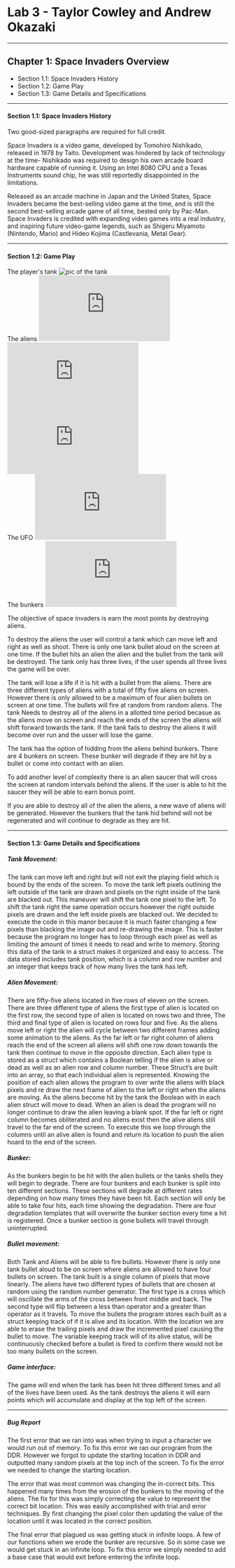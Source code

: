 # Lab 3 - Taylor Cowley and Andrew Okazaki
---
## Chapter 1: Space Invaders Overview  
* Section 1.1: Space Invaders History  
* Section 1.2: Game Play  
* Section 1.3: Game Details and Specifications  
---
#### Section 1.1: Space Invaders History  
Two good-sized paragraphs are required for full credit.

Space Invaders is a video game, developed by Tomohiro Nishikado, released in 1978 by Taito. Development was hindered by lack of technology at the time- Nishikado was required to design his own arcade board hardware capable of running it. Using an Intel 8080 CPU and a Texas Instruments sound chip, he was still reportedly disappointed in the limitations.

Released as an arcade machine in Japan and the United States, Space Invaders became the best-selling video game at the time, and is still the second best-selling arcade game of all time, bested only by Pac-Man. Space Invaders is credited with expanding video games into a real industry, and inspiring future video-game legends, such as Shigeru Miyamoto (Nintendo, Mario) and Hideo Kojima (Castlevania, Metal Gear).

---
#### Section 1.2: Game Play
The player's tank ![pic of the tank][tank]  
The aliens ![alien1][alien1]
![alien2][alien2]
![alien3][alien3]  
The UFO ![ufo][ufo]  
The bunkers ![bunkers][bunker]

The objective of space invaders is earn the most points by destroying aliens.

To destroy the aliens the user will control a tank which can move left and right as well as shoot. There is only one tank bullet aloud on the screen at one time. If the bullet hits an alien the alien and the bullet from the tank will be destroyed. The tank only has three lives, if the user spends all three lives the game will be over. 

The tank will lose a life if it is hit with a bullet from the aliens. There are three different types of aliens with a total of fifty five aliens on screen. However there is only allowed to be a maximum of four alien bullets on screen at one time. The bullets will fire at random from random aliens. The tank Needs to destroy all of the aliens in a allotted time period becasue as the aliens move on screen and reach the ends of the screen the aliens will shift forward towards the tank. If the tank fails to destroy the aliens it will become over run and the usser will lose the game.

The tank has the option of hidding from the aliens behind bunkers. There are 4 bunkers on screen. These bunker will degrade if they are hit by a bullet or come into contact with an alien.  

To add another level of complexity there is an alien saucer that will cross the screen at random intervals behind the aliens. If the user is able to hit the saucer they will be able to earn bonus point. 

If you are able to destroy all of the alien the aliens, a new wave of aliens will be generated. However the bunkers that the tank hid behind will not be regenerated and will continue to degrade as they are hit. 

---

#### Section 1.3: Game Details and Specifications
##### Tank Movement:
The tank can move left and right but will not exit the playing field which is bound by the ends of the screen. To move the tank left pixels outlining the left outside of the tank are drawn and pixels on the right inside of the tank are blacked out. This maneuver will shift the tank one pixel to the left. To shift the tank right the same operation occurs however the right outside pixels are drawn and the left inside pixels are blacked out.  We decided to execute the code in this manor because it is much faster changing a few pixels than blacking the image out and re-drawing the image. This is faster because the program no longer has to loop through each pixel as well as limiting the amount of times it needs to read and write to memory.  Storing this data of the tank in a struct makes it organized and easy to access. The data stored includes tank position, which is a column and row number and an integer that keeps track of how many lives the tank has left.
##### Alien Movement: 
There are fifty-five aliens located in five rows of eleven on the screen. There are three different type of aliens the first type of alien is located on the first row, the second type of alien is located on rows two and three, The third and final type of alien is located on rows four and five. As the aliens move left or right the alien will cycle between two different frames adding some animation to the aliens. As the far left or far right column of aliens reach the end of the screen all aliens will shift one row down towards the tank then continue to move in the opposite direction. Each alien type is stored as a struct which contains a Boolean telling if the alien is alive or dead as well as an alien row and column number. These Struct’s are built into an array, so that each individual alien is represented. Knowing the position of each alien allows the program to over write the aliens with black pixels and re draw the next frame of alien to the left or right when the aliens are moving.  As the aliens become hit by the tank the Boolean with in each alien struct will move to dead. When an alien is dead the program will no longer continue to draw the alien leaving a blank spot. If the far left or right column becomes obliterated and no aliens exist then the alive aliens still travel to the far end of the screen. To execute this we loop through the columns until an alive alien is found and return its location to push the alien hoard to the end of the screen.  
##### Bunker:
As the bunkers begin to be hit with the alien bullets or the tanks shells they will begin to degrade. There are four bunkers and each bunker is split into ten different sections. These sections will degrade at different rates depending on how many times they have been hit. Each section will only be able to take four hits, each time showing the degradation. There are four degradation templates that will overwrite the bunker section every time a hit is registered. Once a bunker section is gone bullets will travel through uninterrupted. 
##### Bullet movement: 
Both Tank and Aliens will be able to fire bullets. However there is only one tank bullet aloud to be on screen where aliens are allowed to have four bullets on screen. The tank built is a single column of pixels that move linearly. The aliens have two different types of bullets that are chosen at random using the random number generator. The first type is a cross which will oscillate the arms of the cross between front middle and back. The second type will flip between a less than operator and a greater than operator as it travels. To move the bullets the program stores each built as a struct keeping track of if it is alive and its location. With the location we are able to erase the trailing pixels and draw the incremented pixel causing the bullet to move. The variable keeping track will of its alive status, will be continuously checked before a bullet is fired to confirm there would not be too many bullets on the screen. 
##### Game interface: 
The game will end when the tank has been hit three different times and all of the lives have been used. As the tank destroys the aliens it will earn points which will accumulate and display at the top left of the screen.  


---
 
##### Bug Report
The first error that we ran into was when trying to input a character we would run out of memory. To fix this error we ran our program from the DDR. However we forgot to update the starting location in DDR and outputted many random pixels at the top inch of the screen. To fix the error we needed to change the starting location.

The error that was most common was changing the in-correct bits. This happened many times from the erosion of the bunkers to the moving of the aliens. The fix for this was simply correcting the value to represent the correct bit location. This was easily accomplished with trial and error techniques. By first changing the pixel color then updating the value of the location until it was located in the correct position.   

The final error that plagued us was getting stuck in infinite loops. A few of our functions when we erode the bunker are recursive. So in some case we would get stuck in an infinite loop. To fix this error we simply needed to add a base case that would exit before entering the infinite loop.   

[tank]: http://i.imgur.com/AuLmBrg.png 
[alien1]: http://www.dizionariovideogiochi.it/lib/exe/fetch.php?media=archivio_dvg_04:space_invaders_-_alieno3.png 
[alien2]: http://www.dizionariovideogiochi.it/lib/exe/fetch.php?media=archivio_dvg_04:space_invaders_-_alieno2.png 
[alien3]: http://www.dizionariovideogiochi.it/lib/exe/fetch.php?media=archivio_dvg_04:space_invaders_-_alieno1.png 
[ufo]: http://www.dizionariovideogiochi.it/lib/exe/fetch.php?media=archivio_dvg_04:space_invaders_-_disco.png
[bunker]: http://www.dizionariovideogiochi.it/lib/exe/fetch.php?media=archivio_dvg_04:space_invaders_-_base.png